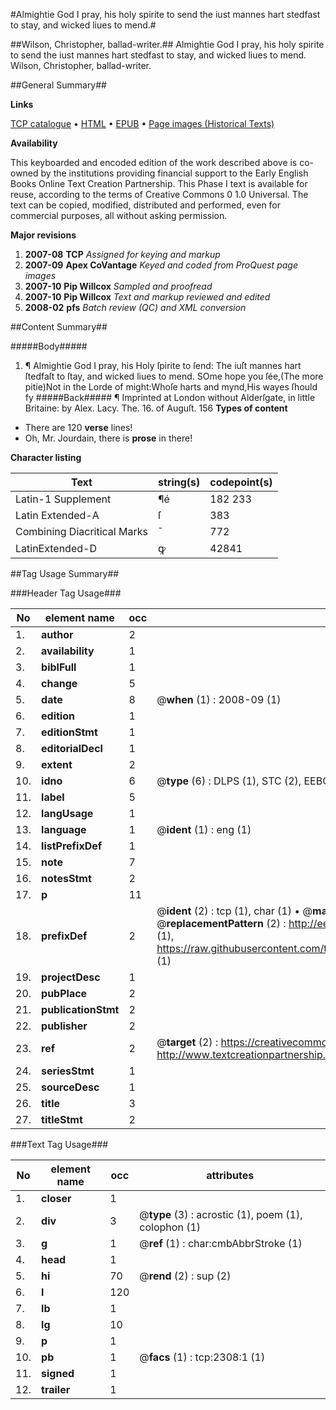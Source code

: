 #Almightie God I pray, his holy spirite to send the iust mannes hart stedfast to stay, and wicked liues to mend.#

##Wilson, Christopher, ballad-writer.##
Almightie God I pray, his holy spirite to send the iust mannes hart stedfast to stay, and wicked liues to mend.
Wilson, Christopher, ballad-writer.

##General Summary##

**Links**

[TCP catalogue](http://www.ota.ox.ac.uk/tcp/)  • 
[HTML](http://tei.it.ox.ac.uk/tcp/Texts-HTML/free/A15/A15501.html)  • 
[EPUB](http://tei.it.ox.ac.uk/tcp/Texts-EPUB/free/A15/A15501.epub) • 
[Page images (Historical Texts)](https://data.historicaltexts.jisc.ac.uk/view?pubId=eebo-99837957e&pageId=eebo-99837957e-2308-1)

**Availability**

This keyboarded and encoded edition of the
	       work described above is co-owned by the institutions
	       providing financial support to the Early English Books
	       Online Text Creation Partnership. This Phase I text is
	       available for reuse, according to the terms of Creative
	       Commons 0 1.0 Universal. The text can be copied,
	       modified, distributed and performed, even for
	       commercial purposes, all without asking permission.

**Major revisions**

1. __2007-08__ __TCP__ *Assigned for keying and markup*
1. __2007-09__ __Apex CoVantage__ *Keyed and coded from ProQuest page images*
1. __2007-10__ __Pip Willcox__ *Sampled and proofread*
1. __2007-10__ __Pip Willcox__ *Text and markup reviewed and edited*
1. __2008-02__ __pfs__ *Batch review (QC) and XML conversion*

##Content Summary##

#####Body#####

1. ¶ Almightie God I pray, his Holy ſpirite to ſend:
The iuſt mannes hart ſtedfaſt to ſtay, and wicked liues to mend.
SOme hope you ſée,(The more pitie)Not in the Lorde of might:Whoſe harts and mynd,His wayes ſhould fy
#####Back#####
¶ Imprinted at London without Alderſgate, in little Britaine: by Alex. Lacy. The. 16. of Auguſt. 156
**Types of content**

  * There are 120 **verse** lines!
  * Oh, Mr. Jourdain, there is **prose** in there!

**Character listing**


|Text|string(s)|codepoint(s)|
|---|---|---|
|Latin-1 Supplement|¶é|182 233|
|Latin Extended-A|ſ|383|
|Combining             Diacritical Marks|̄|772|
|LatinExtended-D|ꝙ|42841|

##Tag Usage Summary##

###Header Tag Usage###

|No|element name|occ|attributes|
|---|---|---|---|
|1.|__author__|2||
|2.|__availability__|1||
|3.|__biblFull__|1||
|4.|__change__|5||
|5.|__date__|8| @__when__ (1) : 2008-09 (1)|
|6.|__edition__|1||
|7.|__editionStmt__|1||
|8.|__editorialDecl__|1||
|9.|__extent__|2||
|10.|__idno__|6| @__type__ (6) : DLPS (1), STC (2), EEBO-CITATION (1), PROQUEST (1), VID (1)|
|11.|__label__|5||
|12.|__langUsage__|1||
|13.|__language__|1| @__ident__ (1) : eng (1)|
|14.|__listPrefixDef__|1||
|15.|__note__|7||
|16.|__notesStmt__|2||
|17.|__p__|11||
|18.|__prefixDef__|2| @__ident__ (2) : tcp (1), char (1)  •  @__matchPattern__ (2) : ([0-9\-]+):([0-9IVX]+) (1), (.+) (1)  •  @__replacementPattern__ (2) : http://eebo.chadwyck.com/downloadtiff?vid=$1&page=$2 (1), https://raw.githubusercontent.com/textcreationpartnership/Texts/master/tcpchars.xml#$1 (1)|
|19.|__projectDesc__|1||
|20.|__pubPlace__|2||
|21.|__publicationStmt__|2||
|22.|__publisher__|2||
|23.|__ref__|2| @__target__ (2) : https://creativecommons.org/publicdomain/zero/1.0/ (1), http://www.textcreationpartnership.org/docs/. (1)|
|24.|__seriesStmt__|1||
|25.|__sourceDesc__|1||
|26.|__title__|3||
|27.|__titleStmt__|2||


###Text Tag Usage###

|No|element name|occ|attributes|
|---|---|---|---|
|1.|__closer__|1||
|2.|__div__|3| @__type__ (3) : acrostic (1), poem (1), colophon (1)|
|3.|__g__|1| @__ref__ (1) : char:cmbAbbrStroke (1)|
|4.|__head__|1||
|5.|__hi__|70| @__rend__ (2) : sup (2)|
|6.|__l__|120||
|7.|__lb__|1||
|8.|__lg__|10||
|9.|__p__|1||
|10.|__pb__|1| @__facs__ (1) : tcp:2308:1 (1)|
|11.|__signed__|1||
|12.|__trailer__|1||
